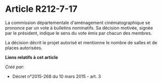 # Article R212-7-17

La commission départementale d'aménagement cinématographique se prononce par un vote à bulletins nominatifs. Sa décision
motivée, signée par le président, indique le sens du vote émis par chacun des membres.

La décision décrit le projet autorisé et mentionne le nombre de salles et de places autorisées.

**Liens relatifs à cet article**

_Créé par_:

  - Décret n°2015-268 du 10 mars 2015 - art. 3
